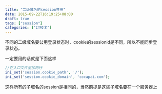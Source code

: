 ```yaml
---
title: "二级域名的session共用"
date: 2015-09-22T16:19:25+08:00
draft: true
tags: ["session"]
categories: ["IT技术"]
---
```


不同的二级域名要公用登录状态时，cookie的sessionid是不同，所以不能同步登录状态。

一定要用的话就是下面这样

```php
//在入口文件里加两行
ini_set('session.cookie_path', '/');
ini_set('session.cookie_domain', 'cocapai.com');
```

这样所有的子域名的session是相同的，当然前提是这些子域名要在一个服务器上